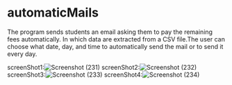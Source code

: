 # automaticMails
The program sends students an email asking them to pay the remaining fees automatically. In which data are extracted from a CSV file.The user can choose what date, day, and time to automatically send the mail or to send it every day. 

screenShot1:![Screenshot (231)](https://user-images.githubusercontent.com/91128089/149339373-21a795ab-171e-4db4-9949-a6d175955800.png)
screenShot2:![Screenshot (232)](https://user-images.githubusercontent.com/91128089/149339409-a675c809-546a-466d-898d-5b4d3e7108a3.png)
screenShot3:![Screenshot (233)](https://user-images.githubusercontent.com/91128089/149339442-365a8715-c100-4ccc-908b-9ff62514053a.png)
screenShot4:![Screenshot (234)](https://user-images.githubusercontent.com/91128089/149339470-e334704c-3611-4b9a-9ad6-3775db7b7262.png)
